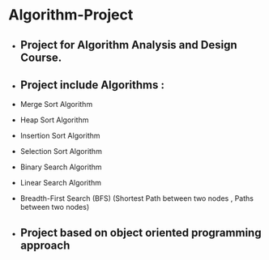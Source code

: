 # Algorithm-Project

- ## Project for Algorithm Analysis and Design Course.

- ## Project include Algorithms : 

- Merge Sort Algorithm 
- Heap Sort Algorithm 
- Insertion Sort Algorithm
- Selection Sort Algorithm
- Binary Search Algorithm
- Linear Search Algorithm
- Breadth-First Search (BFS) (Shortest Path between two nodes , Paths between two nodes)

- ## Project based on object oriented programming approach 
